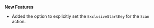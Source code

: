 **New Features**

* Added the option to explicitly set the `ExclusiveStartKey` for the `Scan` action.

